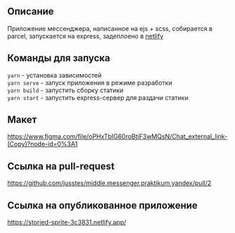 ## Описание  
Приложение мессенджера, написанное на ejs + scss, собирается в parcel, запускается на express, задеплоено в [netlify](https://storied-sprite-3c3831.netlify.app/)

## Команды для запуска  
`yarn` - установка зависимостей  
`yarn serve` - запуск приложения в режиме разработки  
`yarn build` - запустить сборку статики  
`yarn start` - запустить express-сервер для раздачи статики

## Макет  
https://www.figma.com/file/oPHxTbIG60roBtiF3wMQsN/Chat_external_link-(Copy)?node-id=0%3A1

## Ссылка на pull-request  
https://github.com/jusstes/middle.messenger.praktikum.yandex/pull/2

## Ссылка на опубликованное приложение  
https://storied-sprite-3c3831.netlify.app/

